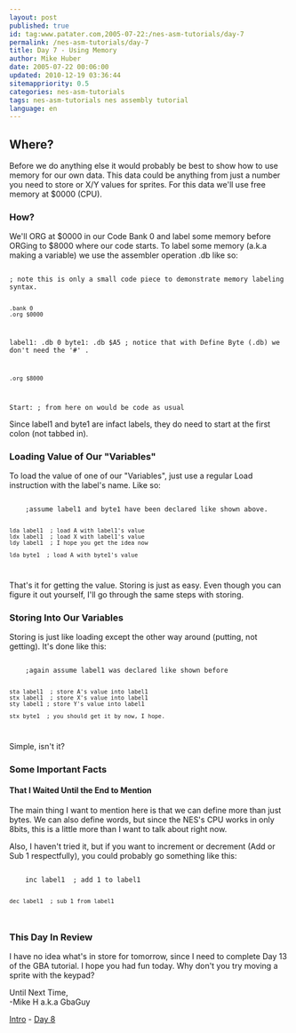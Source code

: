 ```yaml
---
layout: post
published: true
id: tag:www.patater.com,2005-07-22:/nes-asm-tutorials/day-7
permalink: /nes-asm-tutorials/day-7
title: Day 7 - Using Memory
author: Mike Huber
date: 2005-07-22 00:06:00
updated: 2010-12-19 03:36:44
sitemappriority: 0.5
categories: nes-asm-tutorials
tags: nes-asm-tutorials nes assembly tutorial
language: en
---
```

<h2>Where?</h2>
<p>Before we do anything else it would probably be best to show how to use
memory for our own data. This data could be anything from just a number you
need to store or X/Y values for sprites. For this data we'll use free memory at
$0000 (CPU).</p>

<h3>How?</h3>

<p>We'll ORG at $0000 in our Code Bank 0 and label some memory before ORGing to
$8000 where our code starts. To label some memory (a.k.a making a variable) we use the
assembler operation .db like so:</p>
<code class="block">
; note this is only a small code piece to demonstrate memory labeling syntax.

    .bank 0
    .org $0000

label1:    .db   0
byte1:     .db   $A5   ; notice that with Define Byte (.db) we don't need the '#' .

    .org $8000

Start:     ; from here on would be code as usual
</code>


<p>Since label1 and byte1 are infact labels, they do need to start at the first
colon (not tabbed in).</p>

<h3>Loading Value of Our "Variables"</h3>

<p>To load the value of one of our "Variables", just use a regular Load instruction
with the label's name. Like so:</p>
<code class="block">
    ;assume label1 and byte1 have been declared like shown above.

    lda label1  ; load A with label1's value
    ldx label1  ; load X with label1's value
    ldy label1  ; I hope you get the idea now

    lda byte1  ; load A with byte1's value
</code>

<p>That's it for getting the value. Storing is just as easy. Even though you
can figure it out yourself, I'll go through the same steps with storing.</p>

<h3>Storing Into Our Variables</h3>

<p>Storing is just like loading except the other way around (putting, not getting).
It's done like this:</p>
<code class="block">
    ;again assume label1 was declared like shown before

    sta label1  ; store A's value into label1
    stx label1  ; store X's value into label1
    sty label1 ; store Y's value into label1

    stx byte1  ; you should get it by now, I hope.
</code>


<p>Simple, isn't it?</p>

<h3>Some Important Facts</h3>
<h4 class="subtitle">That I Waited Until the End to Mention</h4>

<p>The main thing I want to mention here is that we can define more than just
bytes. We can also define words, but since the NES's CPU works in only 8bits,
this is a little more than I want to talk about right now.</p>

<p>Also, I haven't tried it, but if you want to increment or decrement (Add or Sub 1
respectfully), you could probably go something like this:</p>
<code class="block">
    inc label1  ; add 1 to label1

    dec label1  ; sub 1 from label1
</code>

<h3>This Day In Review</h3>

<p>I have no idea what's in store for tomorrow, since I need to complete Day 13
of the GBA tutorial. I hope you had fun today. Why don't you try moving a
sprite with the keypad?</p>

<p>
    Until Next Time,<br/>
        -Mike H a.k.a GbaGuy
</p>

<div class="series-navigation">
<a href="/nes-asm-tutorials">Intro</a> - <a href="/nes-asm-tutorials/day-8">Day 8</a>
</div>
